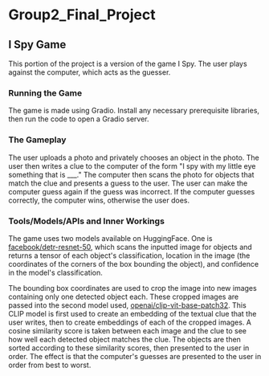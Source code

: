 # Group2_Final_Project

## I Spy Game

This portion of the project is a version of the game I Spy. The user plays against the computer, which acts as the guesser.

### Running the Game

The game is made using Gradio. Install any necessary prerequisite libraries, then run the code to open a Gradio server.

### The Gameplay

The user uploads a photo and privately chooses an object in the photo. The user then writes a clue to the computer of the form "I spy with my little eye something that is ___." The computer then scans the photo for objects that match the clue and presents a guess to the user. The user can make the computer guess again if the guess was incorrect. If the computer guesses correctly, the computer wins, otherwise the user does.

### Tools/Models/APIs and Inner Workings

The game uses two models available on HuggingFace. One is [facebook/detr-resnet-50](https://huggingface.co/facebook/detr-resnet-50), which scans the inputted image for objects and returns a tensor of each object's classification, location in the image (the coordinates of the corners of the box bounding the object), and confidence in the model's classification.

The bounding box coordinates are used to crop the image into new images containing only one detected object each. These cropped images are passed into the second model used, [openai/clip-vit-base-patch32](https://huggingface.co/openai/clip-vit-base-patch32). This CLIP model is first used to create an embedding of the textual clue that the user writes, then to create embeddings of each of the cropped images. A cosine similarity score is taken between each image and the clue to see how well each detected object matches the clue. The objects are then sorted according to these similarity scores, then presented to the user in order. The effect is that the computer's guesses are presented to the user in order from best to worst.
